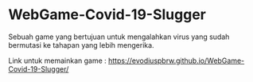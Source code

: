 # WebGame-Covid-19-Slugger
Sebuah game yang bertujuan untuk mengalahkan virus yang sudah bermutasi ke tahapan yang lebih mengerika.

Link untuk memainkan game :
https://evodiuspbrw.github.io/WebGame-Covid-19-Slugger/
